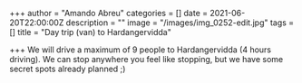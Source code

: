 +++
author = "Amando Abreu"
categories = []
date = 2021-06-20T22:00:00Z
description = ""
image = "/images/img_0252-edit.jpg"
tags = []
title = "Day trip (van) to Hardangervidda"

+++
We will drive a maximum of 9 people to Hardangervidda (4 hours driving). We can stop anywhere you feel like stopping, but we have some secret spots already planned ;)
